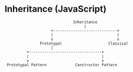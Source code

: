 # Inheritance (JavaScript)

                                   Inheritance
                                        |
                         +-----------------------------+
                         |                             |
                         v                             v
                    Prototypal                     Classical
                         |
              +---------------------------------+
              |                                 |
              v                                 v
     Prototypal Pattern             Constructor Pattern






